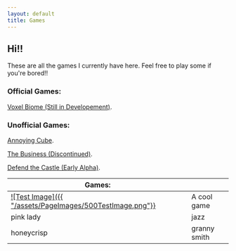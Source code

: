 ```yaml
---
layout: default
title: Games
---
```


## **Hi!!** 

These are all the games I currently have here. Feel free to play some if you're bored!! 

### Official Games:

[Voxel Biome (Still in Developement)](./games/voxel-biome/index.html).

### Unofficial Games:

[Annoying Cube](./games/flying-cube/index.html).

[The Business (Discontinued)](./games/the-business-dev/index.html).

[Defend the Castle (Early Alpha)](./games/defend-the-castle/index.html).

| Games: | |
|-------|--------|
| [![Test Image]({{ "/assets/PageImages/500TestImage.png"}}](./games/flying-cube/index.html) | A cool game |
| pink lady | jazz |
| honeycrisp | granny smith |
